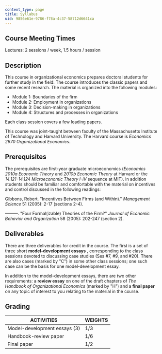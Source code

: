 ```yaml
---
content_type: page
title: Syllabus
uid: 9856e61e-9786-f78a-4c37-58712d6641ca
---
```


Course Meeting Times
--------------------

Lectures: 2 sessions / week, 1.5 hours / session

Description
-----------

This course in organizational economics prepares doctoral students for further study in the field. The course introduces the classic papers and some recent research. The material is organized into the following modules:

*   Module 1: Boundaries of the firm
*   Module 2: Employment in organizations
*   Module 3: Decision-making in organizations
*   Module 4: Structures and processes in organizations

Each class session covers a few leading papers.

This course was joint-taught between faculty of the Massachusetts Institute of Technology and Harvard University. The Harvard course is _Economics 2670 Organizational Economics_.

Prerequisites
-------------

The prerequisites are first-year graduate microeconomics (_Economics 2010a Economic Theory_ and _2010b Economic Theory_ at Harvard or the _14.121-14.124 Microeconomic Theory I-IV_ sequence at MIT). In addition students should be familiar and comfortable with the material on incentives and control discussed in the following readings:

Gibbons, Robert. "Incentives Between Firms (and Within)." _Management Science_ 51 (2005): 2-17 (sections 2-4).

———. "Four Formal(izable) Theories of the Firm?" _Journal of Economic Behavior and Organization_ 58 (2005): 202-247 (section 2).

Deliverables
------------

There are three deliverables for credit in the course. The first is a set of three short **model-development essays** , corresponding to the class sessions devoted to discussing case studies (Ses #7, #9, and #20). There are also cases (marked by "C") in some other class sessions; one such case can be the basis for one model-development essay.

In addition to the model-development essays, there are two other requirements: a **review essay** on one of the draft chapters of _The Handbook of Organizational Economics_ (marked by "H") and a **final paper** on any topic of interest to you relating to the material in the course.

Grading
-------

| ACTIVITIES | WEIGHTS |
| --- | --- |
| Model-development essays (3) | 1/3 |
| Handbook-review paper | 1/6 |
| Final paper | 1/2